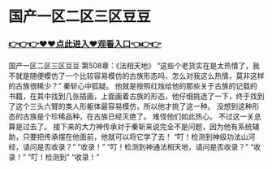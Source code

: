 # 国产一区二区三区豆豆

### <a href="https://github.com/haivs/yaos/issues/1">👉👉👉♥♥点此进入♥观看入口👈👉👉</a>

国产一区二区三区豆豆
第508章：《法相天地》
    “这些个老货实在是太热情了，我不就是随便模仿了一个比较容易模仿的古族形态吗，怎么对我这么热情，莫非这样的古族很稀少？”
    秦斩心中狐疑。
    他就是按照红烛给他的那些关于古族的记载的书籍，在其中找到几张插画，上面画着古族的形态，他仔细挑选了一下，终于找到了这个三头六臂的类人形躯体最容易模仿，所以他才挑了这一种。
    没想到这种形态的古族是个珍稀品种，在古族已经灭绝了。
    难怪他们如此热心。
    不过这一关总算是过去了。
    接下来的大力神传承对于秦斩来说完全不是问题，因为他有系统辅助，只要把传承摆在他面前，他就可以将它学了去！
    “叮！检测到神级功法山河经，请问是否收录？”
    “收录！”
    “叮！检测到神通法相天地，请问是否收录？”
    “收录！”
    “叮！检测到”
    “收录！”
